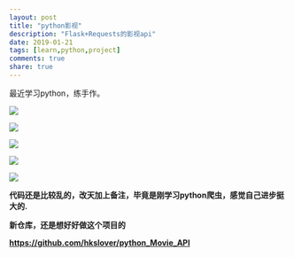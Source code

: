 ```yaml
---
layout: post
title: "python影视"
description: "Flask+Requests的影视api"
date: 2019-01-21
tags: [learn,python,project]
comments: true
share: true
---
```


最近学习python，练手作。

![](http://ww1.sinaimg.cn/large/0072BNKcly1fze2cjlfw9j30ep0bddgh.jpg)

![](http://ww1.sinaimg.cn/large/0072BNKcly1fze2cpw06pj30hh08ot90.jpg)

![](http://ww1.sinaimg.cn/large/0072BNKcly1fze2cvgwu6j30oc0dvdh4.jpg)

![](http://ww1.sinaimg.cn/large/0072BNKcly1fze2d021blj30at07fq35.jpg)

![](http://ww1.sinaimg.cn/large/0072BNKcly1fze2d3y6nnj30kb03sweo.jpg)

**代码还是比较乱的，改天加上备注，毕竟是刚学习python爬虫，感觉自己进步挺大的.**

**新仓库，还是想好好做这个项目的**

**https://github.com/hkslover/python_Movie_API**


